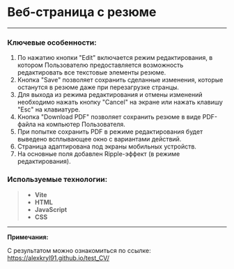 # Веб-страница с резюме

---

### Ключевые особенности:

1. По нажатию кнопки "Edit" включается режим редактирования, в котором Пользователю предоставляется возможность редактировать все текстовые элементы резюме.
2. Кнопка "Save" позволяет сохранить сделанные изменения, которые останутся в резюме даже при перезагрузке странцы.
3. Для выхода из режима редактирования и отмены изменений необходимо нажать кнопку "Cancel" на экране или нажать клавишу "Esc" на клавиатуре.
4. Кнопка "Download PDF" позволяет сохранить резюме в виде PDF-файла на компьютер Пользователя.
5. При попытке сохранить PDF в режиме редактирования будет выведено всплывающее окно с вариантами действий.
6. Страница адаптирована под экраны мобильных устройств.
7. На основные поля добавлен Ripple-эффект (в режиме редактирования).

### Используемые технологии:

> - **Vite**
> - **HTML**
> - **JavaScript**
> - **CSS**

---

**Примечания:**

С результатом можно ознакомиться по ссылке: https://alexkryl91.github.io/test_CV/
